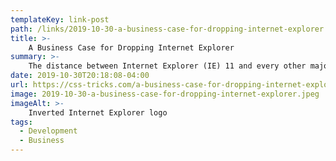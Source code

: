 ```yaml
---
templateKey: link-post
path: /links/2019-10-30-a-business-case-for-dropping-internet-explorer
title: >-
    A Business Case for Dropping Internet Explorer
summary: >-
    The distance between Internet Explorer (IE) 11 and every other major browser is an increasingly gaping chasm. Adding support for a technologically obsolete browser adds an inordinate amount of time and frustration to development.
date: 2019-10-30T20:18:08-04:00
url: https://css-tricks.com/a-business-case-for-dropping-internet-explorer/
image: 2019-10-30-a-business-case-for-dropping-internet-explorer.jpeg
imageAlt: >-
    Inverted Internet Explorer logo
tags:
  - Development
  - Business
---
```

